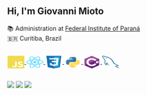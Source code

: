 ## Hi, I'm Giovanni Mioto
📚 Administration at [Federal Institute of Paraná](https://colombo.ifpr.edu.br/) <br>
🇧🇷 Curitiba, Brazil <br>
<div align="center">
  <a href="https://github.com/giomioto">
</div>
<div style="display: inline_block"><br>
  <img align="center" alt="giomioto-Js" height="30" width="40" src="https://raw.githubusercontent.com/devicons/devicon/master/icons/javascript/javascript-plain.svg">
  <img align="center" alt="giomioto-React" height="30" width="40" src="https://raw.githubusercontent.com/devicons/devicon/master/icons/react/react-original.svg">
  <img align="center" alt="giomioto-CSS" height="30" width="40" src="https://raw.githubusercontent.com/devicons/devicon/master/icons/css3/css3-original.svg">
  <img align="center" alt="giomioto-Python" height="30" width="40" src="https://raw.githubusercontent.com/devicons/devicon/master/icons/python/python-original.svg">
  <img align="center" alt="giomioto-Csharp" height="30" width="40" src="https://raw.githubusercontent.com/devicons/devicon/master/icons/csharp/csharp-original.svg">
  <img align="center" alt="giomioto-Csharp" height="30" width="40" src="https://github.com/devicons/devicon/blob/master/icons/mysql/mysql-original.svg">
</div>
  
  ##
 
<div> 
  <a href="https://instagram.com/giomioto" target="_blank"><img src="https://img.shields.io/badge/-Instagram-%23E4405F?style=for-the-badge&logo=instagram&logoColor=white" target="_blank"></a>
  <a href = "giovanni.mioto@gmail.com"><img src="https://img.shields.io/badge/-Gmail-%23333?style=for-the-badge&logo=gmail&logoColor=white" target="_blank"></a>
  <a href="https://www.linkedin.com/in/giovanni-mioto-a22b91210/" target="_blank"><img src="https://img.shields.io/badge/-LinkedIn-%230077B5?style=for-the-badge&logo=linkedin&logoColor=white" target="_blank"></a> 
 
</div>
